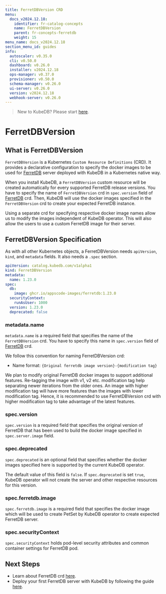 ```yaml
---
title: FerretDBVersion CRD
menu:
  docs_v2024.12.18:
    identifier: fr-catalog-concepts
    name: FerretDBVersion
    parent: fr-concepts-ferretdb
    weight: 15
menu_name: docs_v2024.12.18
section_menu_id: guides
info:
  autoscaler: v0.35.0
  cli: v0.50.0
  dashboard: v0.26.0
  installer: v2024.12.18
  ops-manager: v0.37.0
  provisioner: v0.50.0
  schema-manager: v0.26.0
  ui-server: v0.26.0
  version: v2024.12.18
  webhook-server: v0.26.0
---
```


> New to KubeDB? Please start [here](/docs/v2024.12.18/README).

# FerretDBVersion

## What is FerretDBVersion

`FerretDBVersion` is a Kubernetes `Custom Resource Definitions` (CRD). It provides a declarative configuration to specify the docker images to be used for [FerretDB](https://ferretdb.com/) server deployed with KubeDB in a Kubernetes native way.

When you install KubeDB, a `FerretDBVersion` custom resource will be created automatically for every supported FerretDB release versions. You have to specify the name of `FerretDBVersion` crd in `spec.version` field of [FerretDB](/docs/v2024.12.18/guides/ferretdb/concepts/ferretdb) crd. Then, KubeDB will use the docker images specified in the `FerretDBVersion` crd to create your expected FerretDB instance.

Using a separate crd for specifying respective docker image names allow us to modify the images independent of KubeDB operator. This will also allow the users to use a custom FerretDB image for their server.

## FerretDBVersion Specification

As with all other Kubernetes objects, a FerretDBVersion needs `apiVersion`, `kind`, and `metadata` fields. It also needs a `.spec` section.

```yaml
apiVersion: catalog.kubedb.com/v1alpha1
kind: FerretDBVersion
metadata:
  name: 1.23.0
spec:
  db:
    image: ghcr.io/appscode-images/ferretdb:1.23.0
  securityContext:
    runAsUser: 1000
  version: 1.23.0
  deprecated: false
```

### metadata.name

`metadata.name` is a required field that specifies the name of the `FerretDBVersion` crd. You have to specify this name in `spec.version` field of [FerretDB](/docs/v2024.12.18/guides/ferretdb/concepts/ferretdb) crd.

We follow this convention for naming FerretDBVersion crd:

- Name format: `{Original ferretdb image version}-{modification tag}`

We plan to modify original FerretDB docker images to support additional features. Re-tagging the image with v1, v2 etc. modification tag help separating newer iterations from the older ones. An image with higher modification tag will have more features than the images with lower modification tag. Hence, it is recommended to use FerretDBVersion crd with higher modification tag to take advantage of the latest features.

### spec.version

`spec.version` is a required field that specifies the original version of FerretDB that has been used to build the docker image specified in `spec.server.image` field.

### spec.deprecated

`spec.deprecated` is an optional field that specifies whether the docker images specified here is supported by the current KubeDB operator.

The default value of this field is `false`. If `spec.deprecated` is set `true`, KubeDB operator will not create the server and other respective resources for this version.

### spec.ferretdb.image

`spec.ferretdb.image` is a required field that specifies the docker image which will be used to create PetSet by KubeDB operator to create expected FerretDB server.

### spec.securityContext

`spec.securityContext` holds pod-level security attributes and common container settings for FerretDB pod.

## Next Steps

- Learn about FerretDB crd [here](/docs/v2024.12.18/guides/ferretdb/concepts/catalog).
- Deploy your first FerretDB server with KubeDB by following the guide [here](/docs/v2024.12.18/guides/ferretdb/quickstart/quickstart).